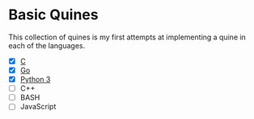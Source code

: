 # Basic Quines

This collection of quines is my first attempts at implementing a quine in
each of the languages.

* [X] [C](c)
* [X] [Go](go)
* [X] [Python 3](python)
* [ ] C++
* [ ] BASH
* [ ] JavaScript
